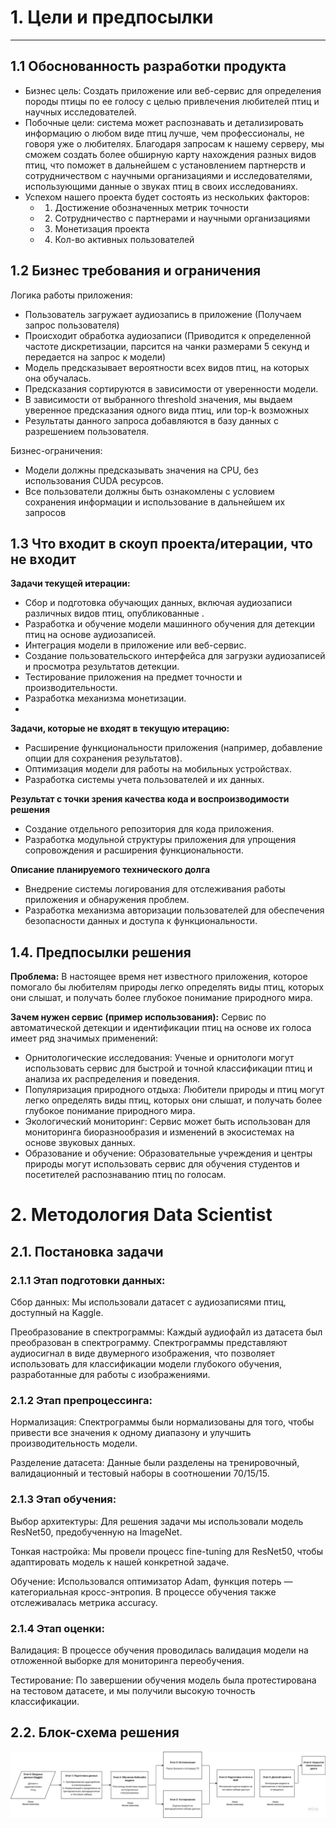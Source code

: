 # 1. Цели и предпосылки

___________________

## 1.1 Обоснованность разработки продукта

- Бизнес цель: Создать приложение или веб-сервис для определения породы птицы по ее голосу с целью привлечения
  любителей птиц и научных исследователей.
- Побочные цели: система может распознавать и детализировать информацию о любом виде
  птиц лучше, чем профессионалы, не говоря уже о любителях. Благодаря запросам к нашему серверу, мы сможем создать более
  обширную карту нахождения разных видов птиц, что поможет в дальнейшем с установлением партнерств и сотрудничеством с
  научными организациями и исследователями, использующими данные о звуках птиц в своих исследованиях. 
- Успехом нашего проекта будет состоять из нескольких факторов:
  - 1. Достижение обозначенных метрик точности
  - 2. Сотрудничество с партнерами и научными организациями
  - 3. Монетизация проекта
  - 4. Кол-во активных пользователей 



## 1.2 Бизнес требования и ограничения

Логика работы приложения:

- Пользователь загружает аудиозапись в приложение (Получаем запрос пользователя)
- Происходит обработка аудиозаписи (Приводится к определенной частоте дискретизации, парсится на чанки размерами 5 секунд и передается на запрос к модели)
- Модель предсказывает вероятности всех видов птиц, на которых она обучалась. 
- Предсказания сортируются в зависимости от уверенности модели. 
- В зависимости от выбранного threshold значения, мы выдаем уверенное предсказания одного вида птиц, или top-k возможных
- Результаты данного запроса добавляются в базу данных с разрешением пользователя.


Бизнес-ограничения:
- Модели должны предсказывать значения на CPU, без использования CUDA ресурсов. 
- Все пользователи должны быть ознакомлены с условием сохранения информации и использование в дальнейшем их запросов

## 1.3 Что входит в скоуп проекта/итерации, что не входит

**Задачи текущей итерации:**
- Сбор и подготовка обучающих данных, включая аудиозаписи различных видов птиц, опубликованные .
- Разработка и обучение модели машинного обучения для детекции птиц на основе аудиозаписей.
- Интеграция модели в приложение или веб-сервис.
- Создание пользовательского интерфейса для загрузки аудиозаписей и просмотра результатов детекции.
- Тестирование приложения на предмет точности и производительности.
- Разработка механизма монетизации.
- 
**Задачи, которые не входят в текущую итерацию:**
- Расширение функциональности приложения (например, добавление опции для сохранения результатов).
- Оптимизация модели для работы на мобильных устройствах.
- Разработка системы учета пользователей и их данных.

**Результат с точки зрения качества кода и воспроизводимости решения**
- Создание отдельного репозитория для кода приложения.
- Разработка модульной структуры приложения для упрощения сопровождения и расширения функциональности.

**Описание планируемого технического долга**
- Внедрение системы логирования для отслеживания работы приложения и обнаружения проблем.
- Разработка механизма авторизации пользователей для обеспечения безопасности данных и доступа к функциональности.


## 1.4. Предпосылки решения

**Проблема:** 
В настоящее время нет известного приложения, которое помогало бы любителям природы легко определять виды птиц,
которых они слышат, и получать более глубокое понимание природного мира.

**Зачем нужен сервис (пример использования):**
Сервис по автоматической детекции и идентификации птиц на основе их голоса имеет ряд значимых применений:

- Орнитологические исследования: Ученые и орнитологи могут использовать сервис для быстрой и точной классификации птиц 
и анализа их распределения и поведения.
- Популяризация природного отдыха: Любители природы и птиц могут легко определять виды птиц, которых они слышат,
и получать более глубокое понимание природного мира.
- Экологический мониторинг: Сервис может быть использован для мониторинга биоразнообразия и изменений 
в экосистемах на основе звуковых данных.
- Образование и обучение: Образовательные учреждения и центры природы могут использовать сервис для обучения студентов 
и посетителей распознаванию птиц по голосам.


# 2. Методология Data Scientist

## 2.1. Постановка задачи

### 2.1.1 Этап подготовки данных:
Сбор данных: Мы использовали датасет с аудиозаписями птиц, доступный на Kaggle.

Преобразование в спектрограммы: Каждый аудиофайл из датасета был преобразован в спектрограмму. Спектрограммы представляют аудиосигнал в виде двумерного изображения, что позволяет использовать для классификации модели глубокого обучения, разработанные для работы с изображениями.

### 2.1.2 Этап препроцессинга:
Нормализация: Спектрограммы были нормализованы для того, чтобы привести все значения к одному диапазону и улучшить производительность модели.

Разделение датасета: Данные были разделены на тренировочный, валидационный и тестовый наборы в соотношении 70/15/15.

### 2.1.3 Этап обучения:
Выбор архитектуры: Для решения задачи мы использовали модель ResNet50, предобученную на ImageNet.

Тонкая настройка: Мы провели процесс fine-tuning для ResNet50, чтобы адаптировать модель к нашей конкретной задаче.

Обучение: Использовался оптимизатор Adam, функция потерь — категориальная кросс-энтропия. В процессе обучения также отслеживалась метрика accuracy.

### 2.1.4 Этап оценки:
Валидация: В процессе обучения проводилась валидация модели на отложенной выборке для мониторинга переобучения.

Тестирование: По завершении обучения модель была протестирована на тестовом датасете, и мы получили высокую точность классификации.

## 2.2. Блок-схема решения

![Solution Block Diagram](./Solution-Block-Diagram.jpg "Solution Block Diagram")